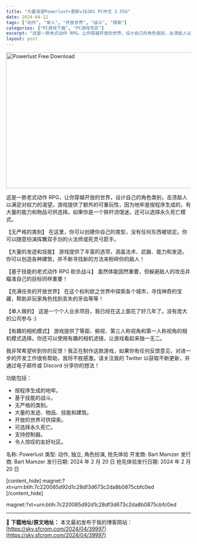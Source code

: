 ```yaml
---
title: "力量渴望Powerlust+更新v16301 PC中文 2.55G"
date: 2024-04-12
tags: ["动作", "单人", "开放世界", "战斗", "探索"]
categories: ["PC游戏下载", "PC游戏专区"]
excerpt: "这是一款老式动作 RPG，让你穿越开放的世界，设计自己的角色类别，击溃敌人以满足对权力的渴望。游戏提供了额外的可重玩性，因为地牢是按程序生成的，有大量的能力和物品可供选择。如果你是一个铁杆流氓迷，还可以选择永久死亡模式。 【无严格的类别】 在这里，你可以创建你自己的类型，没有任何东西被锁定。你可以随&hellip;"
layout: post
---
```


<img class="igg-image-content aligncenter" title="Powerlust Free Download" src="https://sky.sfcrom.com/wp-content/uploads/2024/04/82d63-Powerlust-Free-Download.jpg" alt="Powerlust Free Download" width="660" height="370" />

这是一款老式动作 RPG，让你穿越开放的世界，设计自己的角色类别，击溃敌人以满足对权力的渴望。游戏提供了额外的可重玩性，因为地牢是按程序生成的，有大量的能力和物品可供选择。如果你是一个铁杆流氓迷，还可以选择永久死亡模式。

【无严格的类别】
在这里，你可以创建你自己的类型，没有任何东西被锁定。你可以随意扮演挥舞双手剑的火法师或死灵弓箭手。

【大量的发迹和技能】
游戏提供了丰富的选项，涵盖法术、武器、能力和发迹。你可以创造各种建筑，并不断寻找新的方法来粉碎你的敌人！

【基于技能的老式动作 RPG 砍杀战斗】
虽然体能固然重要，但躲避敌人的攻击并瞄准自己的目标同样重要！

【充满任务的开放世界】
在这个权利欲之世界中探索各个城市，寻找神奇的宝藏，帮助非玩家角色找到丢失的牙齿等等！

【单人做的】
这是一个个人业余项目，我已经在这上面花了好几年了。没有庞大的公司参与 :)

【有趣的相机模式】
游戏提供了等距、俯视、第三人称视角和第一人称视角的相机模式选择。你还可以使用有趣的相机滤镜，让游戏看起来独一无二。

我非常希望听到你的反馈！我正在制作这款游戏，如果你有任何反馈意见，对进一步的开发工作很有帮助，我将不胜感激。请关注我的 Twitter 以获取不断更新，并通过电子邮件或 Discord 分享你的想法！

功能包括：
- 按程序生成的地牢。
- 基于技能的战斗。
- 无严格的类别。
- 大量的发迹、物品、技能和建筑。
- 开放的世界可供探索。
- 可选择永久死亡。
- 支持控制器。
- 令人惊叹的友好社区。

名称: Powerlust
类型: 动作, 独立, 角色扮演, 抢先体验
开发商: Bart Mamzer
发行商: Bart Mamzer
发行日期: 2024 年 2 月 20 日
抢先体验发行日期: 2024 年 2 月 20 日

[content_hide]
magnet:?xt=urn:btih:7c220085d92d1c28df3d673c2da8b0875cbfc0ed
[/content_hide]

<!--wechatfans start-->
magnet:?xt=urn:btih:7c220085d92d1c28df3d673c2da8b0875cbfc0ed
<!--wechatfans end-->

---
📖 **下载地址/原文地址：** 本文最初发布于我的博客网站：[https://sky.sfcrom.com/2024/04/39997](https://sky.sfcrom.com/2024/04/39997)
